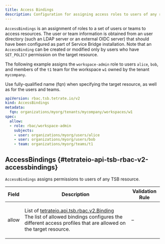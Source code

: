```yaml
---
title: Access Bindings
description: Configuration for assigning access roles to users of any resource in TSB.
---
```




<!-- WARNING: This page is generated. Please take a look at extensions/plugin-service-bridge-api-docs/src/files/doc/page.ejs -->

`AccessBindings` is an assignment of roles to a set of users or teams
to access resources. The user or team information is obtained from
an user directory (such an LDAP server or an external OIDC server)
that should have been configured as part of Service Bridge installation.
Note that an `AccessBinding` can be created or modified only by users
who have `SET_POLICY` permission on the target resource.

The following example assigns the `workspace-admin` role to users
`alice`, `bob`, and members of the `t1` team for the workspace `w1`
owned by the tenant `mycompany`.

Use fully-qualified name (fqn) when specifying the target resource,
as well as for the users and teams.

```yaml
apiVersion: rbac.tsb.tetrate.io/v2
kind: AccessBindings
metadata:
  fqn: organizations/myorg/tenants/mycompany/workspaces/w1
spec:
  allow:
  - role: rbac/workspace-admin
    subjects:
    - user: organizations/myorg/users/alice
    - user: organizations/myorg/users/bob
    - team: organizations/myorg/teams/t1
```





## AccessBindings {#tetrateio-api-tsb-rbac-v2-accessbindings}

`AccessBindings` assigns permissions to users of any TSB resource.



  
<div class="generated-table"></div>

<table>
<thead>
<tr>
<th>Field</th>
<th class="description">Description</th>
<th>Validation Rule</th>
</tr>
</thead>
    
<tr>
<td>


allow

</td>

<td>

List of [tetrateio.api.tsb.rbac.v2.Binding](../../../tsb/rbac/v2/binding#tetrateio-api-tsb-rbac-v2-binding) <br/> The list of allowed bindings configures the different access profiles that
are allowed on the target resource.

</td>

<td>

&ndash;

</td>
</tr>
    
</table>
  



